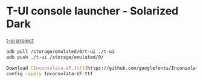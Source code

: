 # T-UI console launcher - Solarized Dark

[t-ui project](https://github.com/fAndreuzzi/TUI-ConsoleLauncher)

```bash
adb pull /storage/emulated/0/t-ui ./t-ui
adb push ./t-ui /storage/emulated/0/

Download [Inconsolata-VF.ttf](https://github.com/googlefonts/Inconsolata/releases/tag/v3.000)
config -apply Inconsolata-VF.ttf
```
